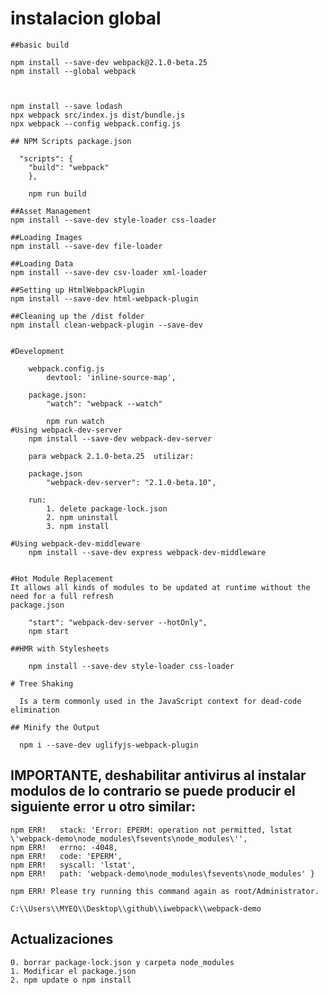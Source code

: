 # instalacion global 

	##basic build 
	
	npm install --save-dev webpack@2.1.0-beta.25
	npm install --global webpack
	


	npm install --save lodash
	npx webpack src/index.js dist/bundle.js
	npx webpack --config webpack.config.js
	
	## NPM Scripts package.json
	
	  "scripts": {
		"build": "webpack"
		},
		
		npm run build

	##Asset Management
	npm install --save-dev style-loader css-loader

	##Loading Images
	npm install --save-dev file-loader

	##Loading Data
	npm install --save-dev csv-loader xml-loader

	##Setting up HtmlWebpackPlugin
	npm install --save-dev html-webpack-plugin

	##Cleaning up the /dist folder 
	npm install clean-webpack-plugin --save-dev


	#Development

		webpack.config.js
			devtool: 'inline-source-map',

		package.json: 
			"watch": "webpack --watch"

			npm run watch
	#Using webpack-dev-server
		npm install --save-dev webpack-dev-server

		para webpack 2.1.0-beta.25	utilizar:
	  	
	  	package.json
	  		"webpack-dev-server": "2.1.0-beta.10",

	  	run:
	  		1. delete package-lock.json	
	  		2. npm uninstall
	  		3. npm install

	#Using webpack-dev-middleware
		npm install --save-dev express webpack-dev-middleware


	#Hot Module Replacement
	It allows all kinds of modules to be updated at runtime without the need for a full refresh
	package.json

		"start": "webpack-dev-server --hotOnly",
		npm start

	##HMR with Stylesheets		

		npm install --save-dev style-loader css-loader

	# Tree Shaking

	  Is a term commonly used in the JavaScript context for dead-code elimination 
	
	## Minify the Output
	  
	  npm i --save-dev uglifyjs-webpack-plugin


## IMPORTANTE, deshabilitar antivirus al instalar modulos de lo contrario se puede producir el siguiente error u otro similar:

	npm ERR!   stack: 'Error: EPERM: operation not permitted, lstat 
	\'webpack-demo\node_modules\fsevents\node_modules\'',
	npm ERR!   errno: -4048,
	npm ERR!   code: 'EPERM',
	npm ERR!   syscall: 'lstat',
	npm ERR!   path: 'webpack-demo\node_modules\fsevents\node_modules' }

	npm ERR! Please try running this command again as root/Administrator.

	C:\\Users\\MYEQ\\Desktop\\github\\iwebpack\\webpack-demo


##  Actualizaciones

	0. borrar package-lock.json y carpeta node_modules
	1. Modificar el package.json
	2. npm update o npm install
